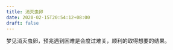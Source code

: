 ```yaml
---
title: 消灭虫卵
date: 2020-02-15T20:54:12+08:00
draft: false
---
```


梦见消灭虫卵，预兆遇到困难是会度过难关，顺利的取得想要的结果。<br>
